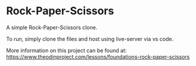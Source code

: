 # Rock-Paper-Scissors
A simple Rock-Paper-Scissors clone.

To run, simply clone the files and host using live-server via vs code.

More information on this project can be found at: https://www.theodinproject.com/lessons/foundations-rock-paper-scissors
